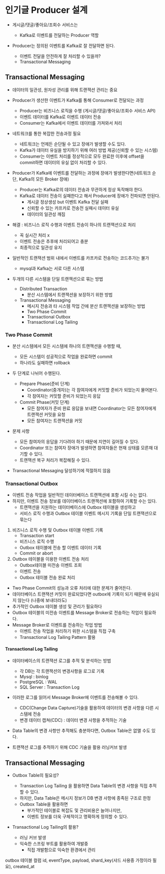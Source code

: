 # 인기글 Producer 설계

-   게시글/댓글/좋아요/조회수 서비스는

    -   Kafka로 이벤트를 전달하는 Producer 역할

-   Producer는 정의된 이벤트를 Kafka로 잘 전달하면 된다.
    -   이벤트 전달을 안전하게 잘 처리할 수 있을까?
    -   Transactional Messaging

## Transactional Messaging

-   데이터의 일관성, 원자성 관리를 위해 트랜잭션 관리는 중요
-   Producer가 생산한 이벤트가 Kafka를 통해 Consumer로 전달되는 과정

    -   Producer는 비즈니스 로직을 수행 (게시글/댓글/좋아요/조회수 서비스 API)
    -   이벤트 데이터를 Kafka로 이벤트 데이터 전송
    -   Consumer는 Kafka에서 이벤트 데이터를 가져와서 처리

-   네트워크를 통한 복잡한 전송과정 필요

    -   네트워크는 언제든 순단될 수 있고 장애가 발생할 수도 있다.
    -   Kafka가 데이터 유실을 방지하기 위해 여러 방법 제공(신뢰할 수 있는 시스템)
    -   Consumer는 이벤트 처리를 정상적으로 모두 완료한 이후에 offset을 commit하면 데이터의 유실 없이 처리할 수 있다.

-   Producer가 Kafka에 이벤트를 전달하는 과정에 장애가 발생한다면(네트워크 순단, Kafka의 모든 Broker 장애)

    -   Producer는 Kafka로의 데이터 전송과 무관하게 정상 독작해야 한다.
    -   Kafka로 데이터 전송이 실패한다고 해서 Producer에 장애가 전파되면 안된다.
        -   게시글 정상생성 but 이벤트 Kafka 전달 실패
        -   신뢰할 수 있는 카프카로 전송전 실패시 데이터 유실
        -   데이터의 일관성 깨짐

-   해결 : 비즈니스 로직 수행과 이벤트 전송이 하나의 트랜잭션으로 처리

    -   꼭 실시간 처리 x
    -   이벤트 전송은 추후에 처리되어고 충분
    -   최종적으로 일관성 유지

-   일반적인 트랜잭션 범위 내에서 이벤트를 카프카로 전송하는 코드추가는 불가

    -   mysql과 Kafka는 서로 다른 시스템

-   두개의 다른 시스템을 단일 트랜잭션으로 묶는 방법
    -   Distributed Transaction
        -   분산 시스템에서 트랜잭션을 보장하기 위한 방법
    -   Transactional Messaging
        -   메시지 전송과 타 시스템 작업 간에 분산 트랜잭션을 보장하는 방법
        -   Two Phase Commit
        -   Transactional Outbox
        -   Transactional Log Tailing

### Two Phase Commit

-   분산 시스템에서 모든 시스템에 하나의 트랜잭션을 수행할 때,
    -   모든 시스템이 성공적으로 작업을 완료하면 commit
    -   하나라도 실패하면 rollback
-   두 단계로 나뉘어 수행된다.

    -   Prepare Phase(준비 단계)
        -   Coordinator(중개자)는 각 참여자에게 커밋할 준비가 되었는지 물어본다.
        -   각 참여자는 커밋할 준비가 되었는지 응답
    -   Commit Phase(커밋 단계)
        -   모든 참여자가 준비 완료 응답을 보내면 Coordinator는 모든 참여자에게 트랜잭션 커밋을 요청
        -   모든 참여자는 트랜잭션을 커밋

-   문제 사항

    -   모든 참여자의 응답을 기다려야 하기 때문에 지연이 길어질 수 있다.
    -   Coordinator 또는 참여자 장애가 발생하면 참여자들은 현재 상태를 모른채 대기할 수 있다.
    -   트랜잭션 복구 처리가 복잡해질 수 있다.

-   Transactional Messaging 달성하기에 적절하지 않음

### Transactional Outbox

-   이벤트 전송 작업을 일반적인 데이터베이스 트랜잭션에 포함 시킬 수는 없다.
-   하지만, 이벤트 전송 정보를 데이터베이스 트랜잭션에 포함하여 기록할 수는 있다.
    -   트랜잭션을 지원하는 데이터베이스에 Outbox 테이블을 생성하고
    -   서비스 로직 수행과 Outbox 테이블 이벤트 메시지 기록을 단일 트랜잭션으로 묶는다

1. 비즈니스 로직 수행 및 Outbox 테이블 이벤트 기록
    - Transaction start
    - 비즈니스 로직 수행
    - Outbox 테이블에 전송 할 이벤트 데이터 기록
    - Commit or abort
2. Outbox 테이블을 이용한 이벤트 전송 처리
    - Outbox테이블 미전송 이벤트 조회
    - 이벤트 전송
    - Outbox 테이블 전송 완료 처리

-   Two Phase Commit의 성능과 오류 처리에 대한 문제가 줄어든다.
-   데이터베이스 트랜잭션 커밋이 완료되었다면 outbox에 기록이 되기 때문에 유실되지 않는다 (나중에 보내더라도)
-   추가적인 Outbox 테이블 생성 및 관리가 필요하다
-   Outbox 테이블의 미전송 이벤트를 Message Broker로 전송하는 작업이 필요하다.
-   Message Broker로 이벤트를 전송하는 작업 방법
    -   이벤트 전송 작업을 처리하기 위한 시스템을 직접 구축
    -   Transactional Log Tailing Pattern 활용

#### Transactional Log Tailing

-   데이터베이스의 트랜잭션 로그를 추적 및 분석하는 방법

    -   각 DB는 각 트랜잭션의 변경사항을 로그로 기록
    -   Mysql : binlog
    -   PostgreSQL : WAL
    -   SQL Server : Transaction Log

-   이러한 로그를 읽어서 Message Broker에 이벤트를 전송해볼 수 있다.

    -   CDC(Change Data Capture)기술을 활용하여 데이터의 변경 사항을 다른 시스템에 전송
    -   변경 데이터 캡쳐(CDC) : 데이터 변경 사항을 추적하는 기술

-   Data Table의 변경 사항만 추적해도 충분하다면, Outbox Table은 없앨 수도 있다.
-   트랜잭션 로그를 추적하기 위해 CDC 기술을 활용 러닝커브 발생

## Transactional Messaging

-   Outbox Table의 필요성?

    -   Transaction Log Tailing 을 활용하면 Data Table의 변경 사항을 직접 추적할 수 있다.
    -   하지만, Data Table은 메시지 정보가 DB 변경 사항에 종족된 구조로 한정
    -   Outbox Table을 활용하면
        -   부가적인 테이블로 복잡도 및 관리비용은 늘어나지만,
        -   이벤트 정보를 더욱 구체적이고 명확하게 정의할 수 있다.

-   Transactional Log Tailing의 활용?
    -   러닝 커브 발생
    -   익숙한 스프링 부트를 활용하여 개발중
        -   직접 개발함으로 익숙한 환경에서 관리

outbox 테이블 컬럼
id, eventType, payload, shard_key(샤드 사용중 가정이라 필요), created_at
